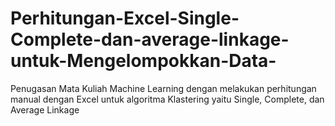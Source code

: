 # Perhitungan-Excel-Single-Complete-dan-average-linkage-untuk-Mengelompokkan-Data-
Penugasan Mata Kuliah Machine Learning dengan melakukan perhitungan manual dengan Excel untuk algoritma Klastering yaitu Single, Complete, dan Average Linkage
